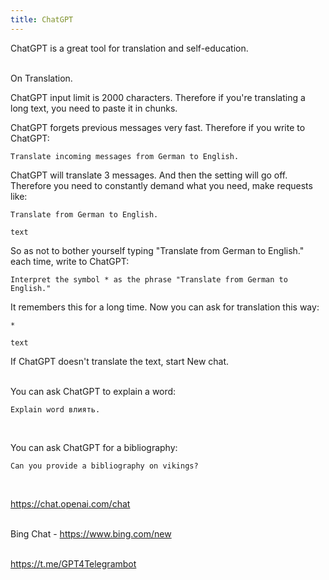 ```yaml
---
title: ChatGPT
---
```


ChatGPT is a great tool for translation and self-education.
<br><br>

On Translation.

ChatGPT input limit is 2000 characters. Therefore if you're translating a long text, you need to paste it in chunks.

ChatGPT forgets previous messages very fast. Therefore if you write to ChatGPT:

```
Translate incoming messages from German to English.
```

ChatGPT will translate 3 messages. And then the setting will go off. Therefore you need to constantly demand what you need, make requests like:

```
Translate from German to English.

text
```

So as not to bother yourself typing "Translate from German to English." each time, write to ChatGPT:

```
Interpret the symbol * as the phrase "Translate from German to English."
```

It remembers this for a long time. Now you can ask for translation this way:

```
*

text
```

If ChatGPT doesn't translate the text, start New chat.
<br><br>

You can ask ChatGPT to explain a word:

```
Explain word влиять.
```
<br>

You can ask ChatGPT for a bibliography:

```
Can you provide a bibliography on vikings?
```
<br>

<https://chat.openai.com/chat>
<br><br>

Bing Chat - <https://www.bing.com/new>
<br><br>

<https://t.me/GPT4Telegrambot>